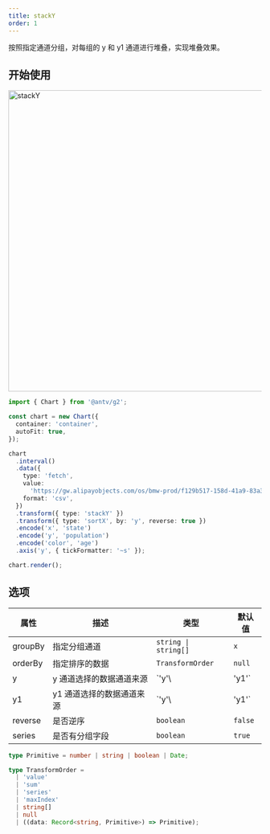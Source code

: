 ```yaml
---
title: stackY
order: 1
---
```


按照指定通道分组，对每组的 y 和 y1 通道进行堆叠，实现堆叠效果。

## 开始使用

<img alt="stackY" src="https://mdn.alipayobjects.com/huamei_qa8qxu/afts/img/A*GwDUQbVt9XYAAAAAAAAAAAAADmJ7AQ/original" width="600" />

```ts
import { Chart } from '@antv/g2';

const chart = new Chart({
  container: 'container',
  autoFit: true,
});

chart
  .interval()
  .data({
    type: 'fetch',
    value:
      'https://gw.alipayobjects.com/os/bmw-prod/f129b517-158d-41a9-83a3-3294d639b39e.csv',
    format: 'csv',
  })
  .transform({ type: 'stackY' })
  .transform({ type: 'sortX', by: 'y', reverse: true })
  .encode('x', 'state')
  .encode('y', 'population')
  .encode('color', 'age')
  .axis('y', { tickFormatter: '~s' });

chart.render();
```

## 选项

| 属性               | 描述                                           | 类型                               | 默认值                 |
|-------------------|------------------------------------------------|-----------------------------------|-----------------------|
| groupBy           | 指定分组通道                                     | `string \| string[]`              | `x`                   |
| orderBy           | 指定排序的数据                                   | `TransformOrder`                   | `null`                |
| y                 | y 通道选择的数据通道来源                           | `'y'\ | 'y1'`                     | `y`                   |
| y1                | y1 通道选择的数据通道来源                          | `'y'\ | 'y1'`                     | `y1`                   |
| reverse           | 是否逆序                                        | `boolean`                          | `false`               |
| series            | 是否有分组字段                                   | `boolean`                         | `true`                 |

```ts
type Primitive = number | string | boolean | Date;

type TransformOrder =
  | 'value'
  | 'sum'
  | 'series'
  | 'maxIndex'
  | string[]
  | null
  | ((data: Record<string, Primitive>) => Primitive);
```
